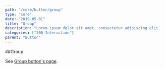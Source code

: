 ```yaml
---
path: "/core/button/group"
type: "core"
date: "2019-05-01"
title: "Group"
description: "Lorem ipsum dolor sit amet, consectetur adipiscing elit. Nunc tempus laoreet leo sit amet iaculis."
categories: ["300-Interaction"]
parent: "Button"
---
```


##Group

See [Group button's page](/core/group/button).
